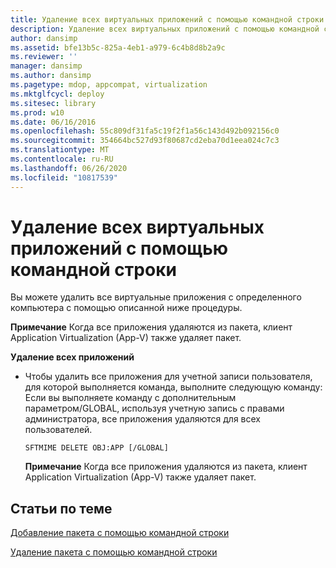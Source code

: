 ```yaml
---
title: Удаление всех виртуальных приложений с помощью командной строки
description: Удаление всех виртуальных приложений с помощью командной строки
author: dansimp
ms.assetid: bfe13b5c-825a-4eb1-a979-6c4b8d8b2a9c
ms.reviewer: ''
manager: dansimp
ms.author: dansimp
ms.pagetype: mdop, appcompat, virtualization
ms.mktglfcycl: deploy
ms.sitesec: library
ms.prod: w10
ms.date: 06/16/2016
ms.openlocfilehash: 55c809df31fa5c19f2f1a56c143d492b092156c0
ms.sourcegitcommit: 354664bc527d93f80687cd2eba70d1eea024c7c3
ms.translationtype: MT
ms.contentlocale: ru-RU
ms.lasthandoff: 06/26/2020
ms.locfileid: "10817539"
---
```

# Удаление всех виртуальных приложений с помощью командной строки


Вы можете удалить все виртуальные приложения с определенного компьютера с помощью описанной ниже процедуры.

**Примечание**  Когда все приложения удаляются из пакета, клиент Application Virtualization (App-V) также удаляет пакет.

 

**Удаление всех приложений**

-   Чтобы удалить все приложения для учетной записи пользователя, для которой выполняется команда, выполните следующую команду: Если вы выполняете команду с дополнительным параметром/GLOBAL, используя учетную запись с правами администратора, все приложения удаляются для всех пользователей.

    `SFTMIME DELETE OBJ:APP [/GLOBAL]`

    **Примечание**  Когда все приложения удаляются из пакета, клиент Application Virtualization (App-V) также удаляет пакет.

     

## Статьи по теме


[Добавление пакета с помощью командной строки](how-to-add-a-package-by-using-the-command-line.md)

[Удаление пакета с помощью командной строки](how-to-remove-a-package-by-using-the-command-line.md)

 

 





